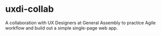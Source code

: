 # uxdi-collab
A collaboration with UX Designers at General Assembly to practice Agile workflow and build out a simple single-page web app.
